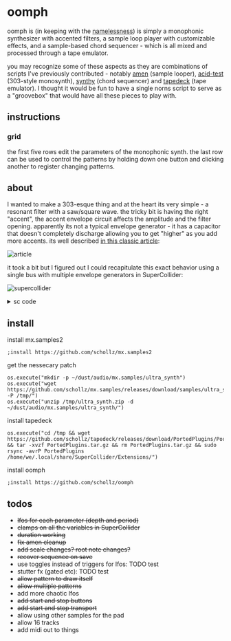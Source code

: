 # oomph


oomph is (in keeping with the [namelessness](https://llllllll.co/t/namelessness)) is simply a monophonic synthesizer with accented filters, a sample loop player with customizable effects, and a sample-based chord sequencer - which is all mixed and processed through a tape emulator.

you may recognize some of these aspects as they are combinations of scripts I've previously contributed - notably [amen](https://github.com/schollz/amen) (sample looper), [acid-test](https://github.com/schollz/acid-test) (303-style monosynth), [synthy](https://github.com/schollz/synthy) (chord sequencer) and [tapedeck](https://github.com/schollz/tapedeck) (tape emulator). I thought it would be fun to have a single norns script to serve as a
"groovebox" that would have all these pieces to play with.


## instructions

### grid

the first five rows edit the parameters of the monophonic synth. the last row can be used to control the patterns by holding down one button and clicking another to register changing patterns.

## about


I wanted to make a 303-esque thing and at the heart its very simple - a resonant filter with a saw/square wave. the tricky bit is having the right "accent", the accent envelope circuit affects the amplitude and the filter opening. apparently its not a typical envelope generator - it has a capacitor that doesn't completely discharge allowing you to get "higher" as you add more accents. its well described [in this classic article](https://www.firstpr.com.au/rwi/dfish/303-unique.html):

![article](https://user-images.githubusercontent.com/6550035/172177968-8fa32b81-0b3b-4ae7-a253-93f263fcdd7f.png)

it took a bit but I figured out I could recapitulate this exact behavior using a single bus with multiple envelope generators in SuperCollider:

![supercollider](https://user-images.githubusercontent.com/6550035/172177717-bbd0b5ca-ab4c-4dff-b3eb-4199df110f84.PNG)

<details><summary>sc code</summary><pre>b=Bus.control(s);
c=Bus.control(s);
(
{
	Out.kr(0,EnvGen.ar( Env.new([0, 1, 0], [0.04, 4],-8),TDelay.kr(Impulse.kr(0),0.08),doneAction:2));
}.play;
{
	Out.kr(1,EnvGen.ar( Env.new([0, 1, 0], [0.04, 4],-8),TDelay.kr(Impulse.kr(0),0.08),doneAction:2));
}.play;
{
	Out.kr(0,EnvGen.ar( Env.new([0, 1, 0], [0.04, 4],-8),TDelay.kr(Impulse.kr(0),0.3),doneAction:2));
}.play;
{
	Out.kr(0,EnvGen.ar( Env.new([0, 1, 0], [0.04, 4],-8),TDelay.kr(Impulse.kr(0),0.6),doneAction:2));
}.play;
{
	[In.kr(1),In.kr(0)];
}.plot(2);
)</pre></details>


## install

install mx.samples2
```
;install https://github.com/schollz/mx.samples2
```

get the nessecary patch

```
os.execute("mkdir -p ~/dust/audio/mx.samples/ultra_synth")
os.execute("wget https://github.com/schollz/mx.samples/releases/download/samples/ultra_synth.zip -P /tmp/")
os.execute("unzip /tmp/ultra_synth.zip -d ~/dust/audio/mx.samples/ultra_synth/")
```

install tapedeck

```
os.execute("cd /tmp && wget https://github.com/schollz/tapedeck/releases/download/PortedPlugins/PortedPlugins.tar.gz && tar -xvzf PortedPlugins.tar.gz && rm PortedPlugins.tar.gz && sudo rsync -avrP PortedPlugins /home/we/.local/share/SuperCollider/Extensions/")
```

install oomph

```
;install https://github.com/schollz/oomph
```


## todos

- ~~lfos for each parameter (depth and period)~~
- ~~clamps on all the variables in SuperCollider~~
- ~~duration working~~
- ~~fix amen cleanup~~
- ~~add scale changes? root note changes?~~
- ~~recover sequence on save~~
- use toggles instead of triggers for lfos: TODO test
- stutter fx (gated etc): TODO test
- ~~allow pattern to draw itself~~
- ~~allow multiple patterns~~
- add more chaotic lfos
- ~~add start and stop buttons~~
- ~~add start and stop transport~~
- allow using other samples for the pad
- allow 16 tracks
- add midi out to things
